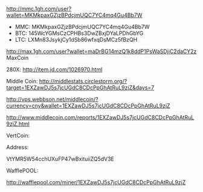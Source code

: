 <http://mmc.1gh.com/user?wallet=MKMkpaxGZjzBPdcjmUQC7YC4mq4Gu4Bb7W>

- MMC: MKMkpaxGZjzBPdcjmUQC7YC4mq4Gu4Bb7W
- BTC: 145WcYGMsCzCPHBs3DwZBxjDYaLPDhGbYG
- LTC: LXMn83JsykjCy1dSb86wfxqDsMCz5fBzQH

<http://max.1gh.com/user?wallet=maDrBG14mzQ1k8ddP1PsWaSDjiC2daCY2z> MaxCoin

280X: <http://item.jd.com/1026970.html>

Middle Coin:
http://middlestats.circlestorm.org/?target=1EXZawDJ5s7jcUGdC8CDcPpGhAtRuL9zjZ&days=7

http://vps.webbson.net/middlecoin/?currency=cny&wallet=1EXZawDJ5s7jcUGdC8CDcPpGhAtRuL9zjZ

http://www.middlecoin.com/reports/1EXZawDJ5s7jcUGdC8CDcPpGhAtRuL9zjZ.html

VertCoin:

Address:

VtYMR5W54cchUXuFP47wBxituiiZQ5dV3E


WafflePOOL:

http://wafflepool.com/miner/1EXZawDJ5s7jcUGdC8CDcPpGhAtRuL9zjZ
